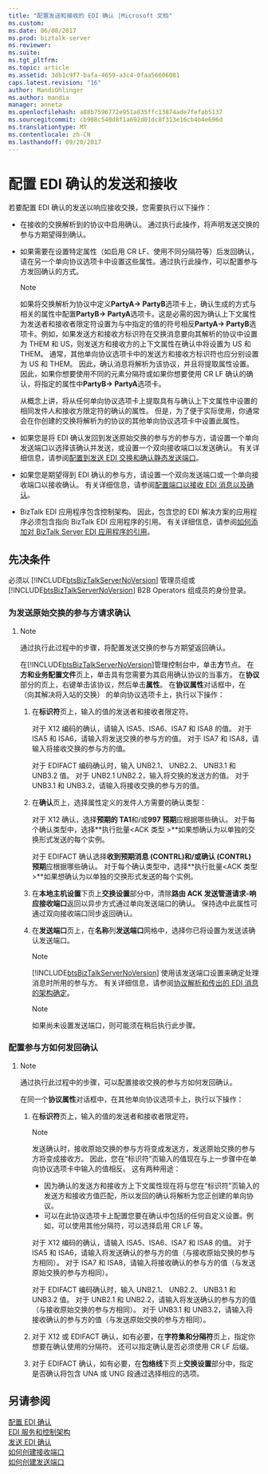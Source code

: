 ```yaml
---
title: "配置发送和接收的 EDI 确认 |Microsoft 文档"
ms.custom: 
ms.date: 06/08/2017
ms.prod: biztalk-server
ms.reviewer: 
ms.suite: 
ms.tgt_pltfrm: 
ms.topic: article
ms.assetid: 3db1c9f7-bafa-4659-a3c4-0faa56606081
caps.latest.revision: "16"
author: MandiOhlinger
ms.author: mandia
manager: anneta
ms.openlocfilehash: a88b7596772e951a835ffc13874ade7fefab5137
ms.sourcegitcommit: cb908c540d8f1a692d01dc8f313e16cb4b4e696d
ms.translationtype: MT
ms.contentlocale: zh-CN
ms.lasthandoff: 09/20/2017
---
```

# <a name="configuring-the-sending-and-receiving-of-edi-acknowledgments"></a>配置 EDI 确认的发送和接收
若要配置 EDI 确认的发送以响应接收交换，您需要执行以下操作：  
  
-   在接收的交换解析到的协议中启用确认。 通过执行此操作，将声明发送交换的参与方期望得到确认。  
  
-   如果需要在设置特定属性（如启用 CR LF、使用不同分隔符等）后发回确认，请在另一个单向协议选项卡中设置这些属性。通过执行此操作，可以配置参与方发回确认的方式。  
  
    > [!NOTE]
    >  如果将交换解析为协议中定义**PartyA-> PartyB**选项卡上，确认生成的方式与相关的属性中配置**PartyB-> PartyA**选项卡。这是必需的因为确认上下文属性为发送者和接收者限定符设置为与中指定的值的符号相反**PartyA-> PartyB**选项卡。例如，如果发送方和接收方标识符在交换消息要向其解析的协议中设置为 THEM 和 US，则发送方和接收方的上下文属性在确认中将设置为 US 和 THEM。 通常，其他单向协议选项卡中的发送方和接收方标识符也应分别设置为 US 和 THEM。 因此，确认消息将解析为该协议，并且将提取属性设置。 因此，如果你想要使用不同的元素分隔符或如果你想要使用 CR LF 确认的确认，将指定的属性中**PartyB-> PartyA**选项卡。  
  
     从概念上讲，将从任何单向协议选项卡上提取具有与确认上下文属性中设置的相同发件人和接收方限定符的确认的属性。 但是，为了便于实际使用，你通常会在你创建的交换将解析为的协议的其他单向协议选项卡中设置此属性。  
  
-   如果您是将 EDI 确认发回到发送原始交换的参与方的参与方，请设置一个单向发送端口以选择该确认并发送，或设置一个双向接收端口以发送确认。 有关详细信息，请参阅[配置到发送 EDI 交换和确认静态发送端口](../core/configuring-a-static-send-port-to-send-edi-interchanges-and-acknowledgments.md)。  
  
-   如果您是期望得到 EDI 确认的参与方，请设置一个双向发送端口或一个单向接收端口以接收确认。 有关详细信息，请参阅[配置端口以接收 EDI 消息以及确认](../core/configuring-a-port-to-receive-edi-messages-and-acknowledgments.md)。  
  
-   BizTalk EDI 应用程序包含控制架构。 因此，包含您的 EDI 解决方案的应用程序必须包含指向 BizTalk EDI 应用程序的引用。 有关详细信息，请参阅[如何添加对 BizTalk Server EDI 应用程序的引用](http://msdn.microsoft.com/library/7af066fb-372f-4709-b566-c8d6b4a9d782)。  
  
## <a name="prerequisites"></a>先决条件  
 必须以 [!INCLUDE[btsBizTalkServerNoVersion](../includes/btsbiztalkservernoversion-md.md)] 管理员组或 [!INCLUDE[btsBizTalkServerNoVersion](../includes/btsbiztalkservernoversion-md.md)] B2B Operators 组成员的身份登录。  
  
### <a name="to-request-an-acknowledgment-for-the-party-that-sent-the-original-interchange"></a>为发送原始交换的参与方请求确认  
  
1.  > [!NOTE]
    >  通过执行此过程中的步骤，将配置发送交换的参与方期望返回确认。  
  
     在[!INCLUDE[btsBizTalkServerNoVersion](../includes/btsbiztalkservernoversion-md.md)]管理控制台中，单击**方**节点。 在**方和业务配置文件**页上，单击具有您需要为其启用确认协议的当事方。 在**协议**部分的页上，右键单击该协议，然后单击**属性**。 在**协议属性**对话框中，在 （向其解决将入站的交换） 的单向协议选项卡上，执行以下操作：  
  
    1.  在**标识符**页上，输入的值的发送者和接收者限定符。  
  
         对于 X12 编码的确认，请输入 ISA5、ISA6、ISA7 和 ISA8 的值。 对于 ISA5 和 ISA6，请输入将发送交换的参与方的值。 对于 ISA7 和 ISA8，请输入将接收交换的参与方的值。  
  
         对于 EDIFACT 编码确认时，输入 UNB2.1、 UNB2.2、 UNB3.1 和 UNB3.2 值。 对于 UNB2.1 UNB2.2，输入将交换的发送方的值。 对于 UNB3.1 和 UNB3.2，请输入将接收交换的参与方的值。  
  
    2.  在**确认**页上，选择属性定义的发件人方需要的确认类型：  
  
         对于 X12 确认，选择**预期的 TA1**和/或**997 预期**应根据哪些确认。 对于每个确认类型中，选择**执行批量\<ACK 类型 >**如果想确认为以单独的交换形式发送的每个实例。  
  
         对于 EDIFACT 确认选择**收到预期消息 (CONTRL)**和/或**确认 (CONTRL) 预期**应根据哪些确认。 对于每个确认类型中，选择**执行批量\<ACK 类型 >**如果想确认为以单独的交换形式发送的每个实例。  
  
    3.  在**本地主机设置**下页上**交换设置**部分中，清除**路由 ACK 发送管道请求-响应接收端口**返回以异步方式通过单向发送端口的确认。 保持选中此属性可通过双向接收端口同步返回确认。  
  
    4.  在**发送端口**页上，在**名称**列**发送端口**网格中，选择你已将设置为发送该确认发送端口。  
  
        > [!NOTE]
        >  [!INCLUDE[btsBizTalkServerNoVersion](../includes/btsbiztalkservernoversion-md.md)] 使用该发送端口设置来确定处理消息时所用的参与方。 有关详细信息，请参阅[协议解析和传出的 EDI 消息的架构确定](../core/agreement-resolution-and-schema-determination-for-outgoing-edi-messages.md)。  
  
        > [!NOTE]
        >  如果尚未设置发送端口，则可能须在稍后执行此步骤。  
  
### <a name="to-configure-how-the-party-sends-the-acknowledgement-back"></a>配置参与方如何发回确认  
  
1.  > [!NOTE]
    >  通过执行此过程中的步骤，可以配置接收交换的参与方如何发回确认。  
  
     在同一个**协议属性**对话框中，在其他单向协议选项卡上，执行以下操作：  
  
    1.  在**标识符**页上，输入的值的发送者和接收者限定符。  
  
        > [!NOTE]
        >  发送确认时，接收原始交换的参与方将变成发送方，发送原始交换的参与方将变成接收方。 因此，您在“标识符”页输入的值现在与上一步骤中在单向协议选项卡中输入的值相反。 这有两种用途：  
        >   
        >  -   因为确认的发送方和接收方上下文属性现在将与您在“标识符”页输入的发送方和接收方值匹配，所以发回的确认将解析为您正创建的单向协议。  
        > -   可以在此协议选项卡上配置您要在确认中包括的任何自定义设置。例如，可以使用其他分隔符，可以选择启用 CR LF 等。  
  
         对于 X12 编码的确认，请输入 ISA5、ISA6、ISA7 和 ISA8 的值。 对于 ISA5 和 ISA6，请输入将发送确认的参与方的值（与接收原始交换的参与方相同）。 对于 ISA7 和 ISA8，请输入将接收确认的参与方的值（与发送原始交换的参与方相同）。  
  
         对于 EDIFACT 编码确认时，输入 UNB2.1、 UNB2.2、 UNB3.1 和 UNB3.2 值。 对于 UNB2.1 和 UNB2.2，请输入将发送确认的参与方的值（与接收原始交换的参与方相同）。 对于 UNB3.1 和 UNB3.2，请输入将接收确认的参与方的值（与发送原始交换的参与方相同）。  
  
    2.  对于 X12 或 EDIFACT 确认，如有必要，在**字符集和分隔符**页上，指定你想要在确认使用的分隔符。 还可以指定确认是否必须使用 CR LF 后缀。  
  
    3.  对于 EDIFACT 确认，如有必要，在**包络线**下页上**交换设置**部分中，指定是否确认将包含 UNA 或 UNG 段通过选择相应的选项。  
  
## <a name="see-also"></a>另请参阅  
 [配置 EDI 确认](../core/configuring-edi-acknowledgments.md)   
 [EDI 服务和控制架构](../core/edi-service-and-control-schemas.md)   
 [发送 EDI 确认](../core/sending-an-edi-acknowledgment.md)   
 [如何创建接收端口](../core/how-to-create-a-receive-port.md)   
 [如何创建发送端口](../core/how-to-create-a-send-port2.md)